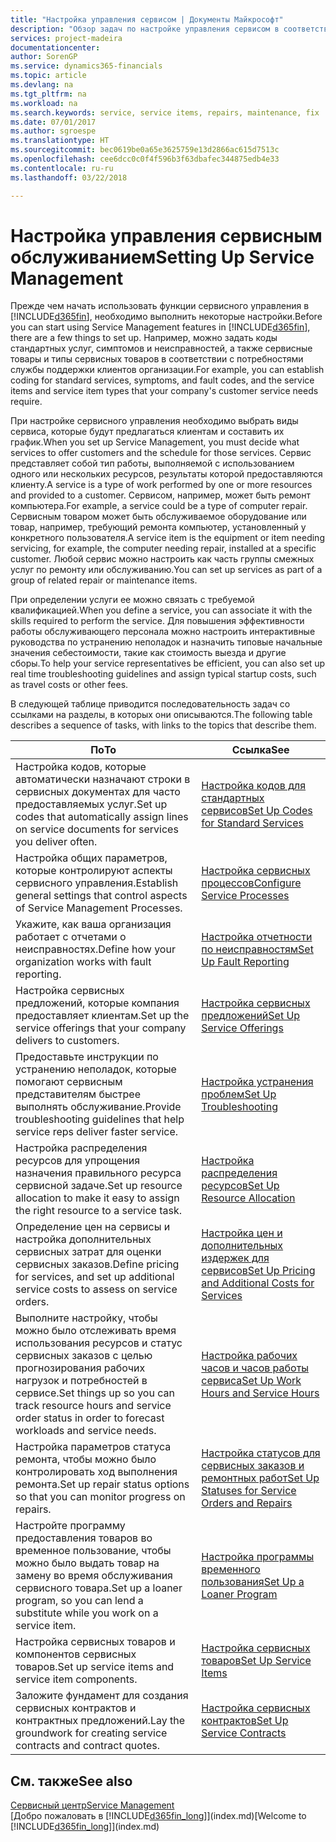 ```yaml
---
title: "Настройка управления сервисом | Документы Майкрософт"
description: "Обзор задач по настройке управления сервисом в соответствии со способом, которым организации управляют своими сервисами."
services: project-madeira
documentationcenter: 
author: SorenGP
ms.service: dynamics365-financials
ms.topic: article
ms.devlang: na
ms.tgt_pltfrm: na
ms.workload: na
ms.search.keywords: service, service items, repairs, maintenance, fix
ms.date: 07/01/2017
ms.author: sgroespe
ms.translationtype: HT
ms.sourcegitcommit: bec0619be0a65e3625759e13d2866ac615d7513c
ms.openlocfilehash: cee6dcc0c0f4f596b3f63dbafec344875edb4e33
ms.contentlocale: ru-ru
ms.lasthandoff: 03/22/2018

---
```


# <a name="setting-up-service-management"></a><span data-ttu-id="2ce8f-103">Настройка управления сервисным обслуживанием</span><span class="sxs-lookup"><span data-stu-id="2ce8f-103">Setting Up Service Management</span></span>
<span data-ttu-id="2ce8f-104">Прежде чем начать использовать функции сервисного управления в [!INCLUDE[d365fin](includes/d365fin_md.md)], необходимо выполнить некоторые настройки.</span><span class="sxs-lookup"><span data-stu-id="2ce8f-104">Before you can start using Service Management features in [!INCLUDE[d365fin](includes/d365fin_md.md)], there are a few things to set up.</span></span> <span data-ttu-id="2ce8f-105">Например, можно задать коды стандартных услуг, симптомов и неисправностей, а также сервисные товары и типы сервисных товаров в соответствии с потребностями службы поддержки клиентов организации.</span><span class="sxs-lookup"><span data-stu-id="2ce8f-105">For example, you can establish coding for standard services, symptoms, and fault codes, and the service items and service item types that your company's customer service needs require.</span></span>  

<span data-ttu-id="2ce8f-106">При настройке сервисного управления необходимо выбрать виды сервиса, которые будут предлагаться клиентам и составить их график.</span><span class="sxs-lookup"><span data-stu-id="2ce8f-106">When you set up Service Management, you must decide what services to offer customers and the schedule for those services.</span></span> <span data-ttu-id="2ce8f-107">Сервис представляет собой тип работы, выполняемой с использованием одного или нескольких ресурсов, результаты которой предоставляются клиенту.</span><span class="sxs-lookup"><span data-stu-id="2ce8f-107">A service is a type of work performed by one or more resources and provided to a customer.</span></span> <span data-ttu-id="2ce8f-108">Сервисом, например, может быть ремонт компьютера.</span><span class="sxs-lookup"><span data-stu-id="2ce8f-108">For example, a service could be a type of computer repair.</span></span> <span data-ttu-id="2ce8f-109">Сервисным товаром может быть обслуживаемое оборудование или товар, например, требующий ремонта компьютер, установленный у конкретного пользователя.</span><span class="sxs-lookup"><span data-stu-id="2ce8f-109">A service item is the equipment or item needing servicing, for example, the computer needing repair, installed at a specific customer.</span></span> <span data-ttu-id="2ce8f-110">Любой сервис можно настроить как часть группы смежных услуг по ремонту или обслуживанию.</span><span class="sxs-lookup"><span data-stu-id="2ce8f-110">You can set up services as part of a group of related repair or maintenance items.</span></span>  
  
<span data-ttu-id="2ce8f-111">При определении услуги ее можно связать с требуемой квалификацией.</span><span class="sxs-lookup"><span data-stu-id="2ce8f-111">When you define a service, you can associate it with the skills required to perform the service.</span></span> <span data-ttu-id="2ce8f-112">Для повышения эффективности работы обслуживающего персонала можно настроить интерактивные руководства по устранению неполадок и назначить типовые начальные значения себестоимости, такие как стоимость выезда и другие сборы.</span><span class="sxs-lookup"><span data-stu-id="2ce8f-112">To help your service representatives be efficient, you can also set up real time troubleshooting guidelines and assign typical startup costs, such as travel costs or other fees.</span></span>  

<span data-ttu-id="2ce8f-113">В следующей таблице приводится последовательность задач со ссылками на разделы, в которых они описываются.</span><span class="sxs-lookup"><span data-stu-id="2ce8f-113">The following table describes a sequence of tasks, with links to the topics that describe them.</span></span>  
  
| <span data-ttu-id="2ce8f-114">По</span><span class="sxs-lookup"><span data-stu-id="2ce8f-114">To</span></span> | <span data-ttu-id="2ce8f-115">Ссылка</span><span class="sxs-lookup"><span data-stu-id="2ce8f-115">See</span></span> |
| --- | --- |
| <span data-ttu-id="2ce8f-116">Настройка кодов, которые автоматически назначают строки в сервисных документах для часто предоставляемых услуг.</span><span class="sxs-lookup"><span data-stu-id="2ce8f-116">Set up codes that automatically assign lines on service documents for services you deliver often.</span></span> |[<span data-ttu-id="2ce8f-117">Настройка кодов для стандартных сервисов</span><span class="sxs-lookup"><span data-stu-id="2ce8f-117">Set Up Codes for Standard Services</span></span>](service-how-setup-service-coding.md)|
| <span data-ttu-id="2ce8f-118">Настройка общих параметров, которые контролируют аспекты сервисного управления.</span><span class="sxs-lookup"><span data-stu-id="2ce8f-118">Establish general settings that control aspects of Service Management Processes.</span></span>|[<span data-ttu-id="2ce8f-119">Настройка сервисных процессов</span><span class="sxs-lookup"><span data-stu-id="2ce8f-119">Configure Service Processes</span></span>](service-setup-service-processes.md)|
| <span data-ttu-id="2ce8f-120">Укажите, как ваша организация работает с отчетами о неисправностях.</span><span class="sxs-lookup"><span data-stu-id="2ce8f-120">Define how your organization works with fault reporting.</span></span> |[<span data-ttu-id="2ce8f-121">Настройка отчетности по неисправностям</span><span class="sxs-lookup"><span data-stu-id="2ce8f-121">Set Up Fault Reporting</span></span>](service-how-setup-fault-reporting.md) |
| <span data-ttu-id="2ce8f-122">Настройка сервисных предложений, которые компания предоставляет клиентам.</span><span class="sxs-lookup"><span data-stu-id="2ce8f-122">Set up the service offerings that your company delivers to customers.</span></span>|[<span data-ttu-id="2ce8f-123">Настройка сервисных предложений</span><span class="sxs-lookup"><span data-stu-id="2ce8f-123">Set Up Service Offerings</span></span>](service-how-setup-service-offerings.md)|
| <span data-ttu-id="2ce8f-124">Предоставьте инструкции по устранению неполадок, которые помогают сервисным представителям быстрее выполнять обслуживание.</span><span class="sxs-lookup"><span data-stu-id="2ce8f-124">Provide troubleshooting guidelines that help service reps deliver faster service.</span></span> |[<span data-ttu-id="2ce8f-125">Настройка устранения проблем</span><span class="sxs-lookup"><span data-stu-id="2ce8f-125">Set Up Troubleshooting</span></span>](service-how-setup-troubleshooting.md) |
| <span data-ttu-id="2ce8f-126">Настройка распределения ресурсов для упрощения назначения правильного ресурса сервисной задаче.</span><span class="sxs-lookup"><span data-stu-id="2ce8f-126">Set up resource allocation to make it easy to assign the right resource to a service task.</span></span> |[<span data-ttu-id="2ce8f-127">Настройка распределения ресурсов</span><span class="sxs-lookup"><span data-stu-id="2ce8f-127">Set Up Resource Allocation</span></span>](service-how-setup-resource-allocation.md) |
| <span data-ttu-id="2ce8f-128">Определение цен на сервисы и настройка дополнительных сервисных затрат для оценки сервисных заказов.</span><span class="sxs-lookup"><span data-stu-id="2ce8f-128">Define pricing for services, and set up additional service costs to assess on service orders.</span></span> |[<span data-ttu-id="2ce8f-129">Настройка цен и дополнительных издержек для сервисов</span><span class="sxs-lookup"><span data-stu-id="2ce8f-129">Set Up Pricing and Additional Costs for Services</span></span>](service-how-setup-service-costs-pricing.md)|
| <span data-ttu-id="2ce8f-130">Выполните настройку, чтобы можно было отслеживать время использования ресурсов и статус сервисных заказов с целью прогнозирования рабочих нагрузок и потребностей в сервисе.</span><span class="sxs-lookup"><span data-stu-id="2ce8f-130">Set things up so you can track resource hours and service order status in order to forecast workloads and service needs.</span></span>|[<span data-ttu-id="2ce8f-131">Настройка рабочих часов и часов работы сервиса</span><span class="sxs-lookup"><span data-stu-id="2ce8f-131">Set Up Work Hours and Service Hours</span></span>](service-how-setup-work-service-hours.md)|
| <span data-ttu-id="2ce8f-132">Настройка параметров статуса ремонта, чтобы можно было контролировать ход выполнения ремонта.</span><span class="sxs-lookup"><span data-stu-id="2ce8f-132">Set up repair status options so that you can monitor progress on repairs.</span></span> | [<span data-ttu-id="2ce8f-133">Настройка статусов для сервисных заказов и ремонтных работ</span><span class="sxs-lookup"><span data-stu-id="2ce8f-133">Set Up Statuses for Service Orders and Repairs</span></span>](service-order-repair-status.md)|
| <span data-ttu-id="2ce8f-134">Настройте программу предоставления товаров во временное пользование, чтобы можно было выдать товар на замену во время обслуживания сервисного товара.</span><span class="sxs-lookup"><span data-stu-id="2ce8f-134">Set up a loaner program, so you can lend a substitute while you work on a service item.</span></span> |[<span data-ttu-id="2ce8f-135">Настройка программы временного пользования</span><span class="sxs-lookup"><span data-stu-id="2ce8f-135">Set Up a Loaner Program</span></span>](service-how-setup-loaner-program.md) |
| <span data-ttu-id="2ce8f-136">Настройка сервисных товаров и компонентов сервисных товаров.</span><span class="sxs-lookup"><span data-stu-id="2ce8f-136">Set up service items and service item components.</span></span> |[<span data-ttu-id="2ce8f-137">Настройка сервисных товаров</span><span class="sxs-lookup"><span data-stu-id="2ce8f-137">Set Up Service Items</span></span>](service-how-setup-service-items.md) |
| <span data-ttu-id="2ce8f-138">Заложите фундамент для создания сервисных контрактов и контрактных предложений.</span><span class="sxs-lookup"><span data-stu-id="2ce8f-138">Lay the groundwork for creating service contracts and contract quotes.</span></span> |[<span data-ttu-id="2ce8f-139">Настройка сервисных контрактов</span><span class="sxs-lookup"><span data-stu-id="2ce8f-139">Set Up Service Contracts</span></span>](service-how-setup-service-contracts.md) |

## <a name="see-also"></a><span data-ttu-id="2ce8f-140">См. также</span><span class="sxs-lookup"><span data-stu-id="2ce8f-140">See also</span></span>
[<span data-ttu-id="2ce8f-141">Сервисный центр</span><span class="sxs-lookup"><span data-stu-id="2ce8f-141">Service Management</span></span>](service-service.md)  
<span data-ttu-id="2ce8f-142">[Добро пожаловать в [!INCLUDE[d365fin_long](includes/d365fin_long_md.md)]](index.md)</span><span class="sxs-lookup"><span data-stu-id="2ce8f-142">[Welcome to [!INCLUDE[d365fin_long](includes/d365fin_long_md.md)]](index.md)</span></span>  

